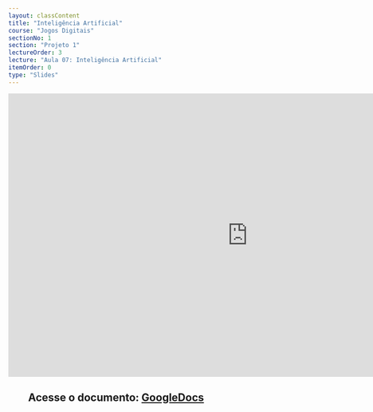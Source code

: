 ```yaml
---
layout: classContent
title: "Inteligência Artificial"
course: "Jogos Digitais"
sectionNo: 1
section: "Projeto 1"
lectureOrder: 3
lecture: "Aula 07: Inteligência Artificial"
itemOrder: 0
type: "Slides"
---
```


<iframe src="https://docs.google.com/presentation/d/e/2PACX-1vRVYNVCXjyxCKw81B83wU-fXKHCM3gQ84VvV0GkA54MDwF7LxuQjmB7rHcwU_ktXLBKAEL94REEwY29/embed?start=false&loop=false&delayms=3000" frameborder="0" width="960" height="569" allowfullscreen="true" mozallowfullscreen="true" webkitallowfullscreen="true"></iframe>

## &nbsp;&nbsp;&nbsp;&nbsp;&nbsp;&nbsp;&nbsp;&nbsp;Acesse o documento: [GoogleDocs](https://docs.google.com/presentation/d/1vdyPt0wHps3m1hh-avYlutsP3y9SawJT00jQcTDrvBA/preview?rm=minimal&usp=sharing)
